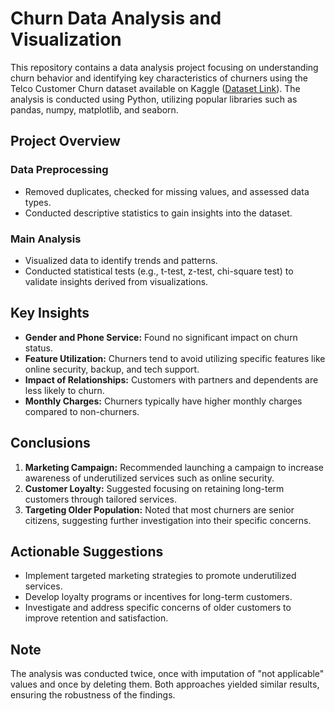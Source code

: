 # Churn Data Analysis and Visualization

This repository contains a data analysis project focusing on understanding churn behavior and identifying key characteristics of churners using the Telco Customer Churn dataset available on Kaggle ([Dataset Link](https://www.kaggle.com/datasets/blastchar/telco-customer-churn)). The analysis is conducted using Python, utilizing popular libraries such as pandas, numpy, matplotlib, and seaborn.

## Project Overview

### Data Preprocessing
- Removed duplicates, checked for missing values, and assessed data types.
- Conducted descriptive statistics to gain insights into the dataset.

### Main Analysis
- Visualized data to identify trends and patterns.
- Conducted statistical tests (e.g., t-test, z-test, chi-square test) to validate insights derived from visualizations.

## Key Insights

- **Gender and Phone Service:** Found no significant impact on churn status.
- **Feature Utilization:** Churners tend to avoid utilizing specific features like online security, backup, and tech support.
- **Impact of Relationships:** Customers with partners and dependents are less likely to churn.
- **Monthly Charges:** Churners typically have higher monthly charges compared to non-churners.

## Conclusions

1. **Marketing Campaign:** Recommended launching a campaign to increase awareness of underutilized services such as online security.
2. **Customer Loyalty:** Suggested focusing on retaining long-term customers through tailored services.
3. **Targeting Older Population:** Noted that most churners are senior citizens, suggesting further investigation into their specific concerns.

## Actionable Suggestions

- Implement targeted marketing strategies to promote underutilized services.
- Develop loyalty programs or incentives for long-term customers.
- Investigate and address specific concerns of older customers to improve retention and satisfaction.

## Note
The analysis was conducted twice, once with imputation of "not applicable" values and once by deleting them. Both approaches yielded similar results, ensuring the robustness of the findings.


